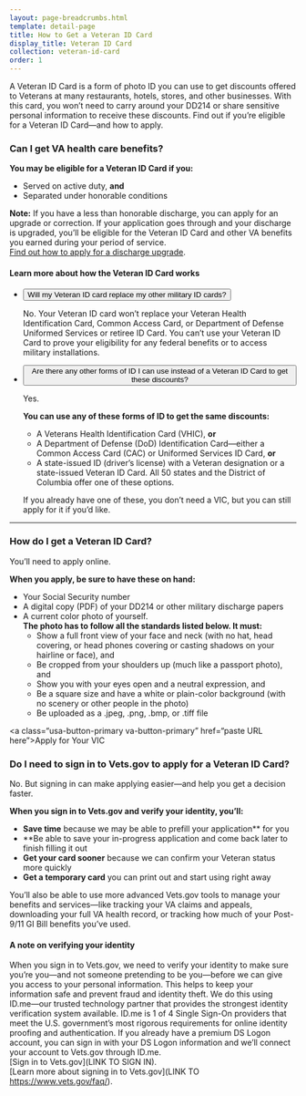 ```yaml
---
layout: page-breadcrumbs.html
template: detail-page
title: How to Get a Veteran ID Card
display_title: Veteran ID Card
collection: veteran-id-card
order: 1
---
```


<div class="va-introtext">

A Veteran ID Card is a form of photo ID you can use to get discounts offered to Veterans at many restaurants, hotels, stores, and other businesses. With this card, you won’t need to carry around your DD214 or share sensitive personal information to receive these discounts. Find out if you’re eligible for a Veteran ID Card—and how to apply.

</div>

<div class="feature" markdown=“1”>

### Can I get VA health care benefits?

**You may be eligible for a Veteran ID Card if you:**
- Served on active duty, **and**
- Separated under honorable conditions

**Note:** If you have a less than honorable discharge, you can apply for an upgrade or correction. If your application goes through and your discharge is upgraded, you’ll be eligible for the Veteran ID Card and other VA benefits you earned during your period of service. <br>
[Find out how to apply for a discharge upgrade](/discharge-upgrade-instructions/).

</div>

#### Learn more about how the Veteran ID Card works

<div class="usa-accordion">
<ul class="usa-unstyled-list">
<li>
<button class="usa-button-unstyled usa-accordion-button" aria-controls="replace">Will my Veteran ID card replace my other military ID cards?</button>
<div id="replace" class="usa-accordion-content">

No. Your Veteran ID card won’t replace your Veteran Health Identification Card, Common Access Card, or Department of Defense Uniformed Services or retiree ID Card.
You can’t use your Veteran ID Card to prove your eligibility for any federal benefits or to access military installations.

</div>
</li>
<li>
<button class="usa-button-unstyled usa-accordion-button" aria-controls="instead">Are there any other forms of ID I can use instead of a Veteran ID Card to get these discounts?</button>
<div id="instead" class="usa-accordion-content">

Yes.

**You can use any of these forms of ID to get the same discounts:**
- A Veterans Health Identification Card (VHIC), **or**
- A Department of Defense (DoD) Identification Card—either a Common Access Card (CAC) or Uniformed Services ID Card, **or**
- A state-issued ID (driver’s license) with a Veteran designation or a state-issued Veteran ID Card. All 50 states and the District of Columbia offer one of these options.

If you already have one of these, you don’t need a VIC, but you can still apply for it if you’d like.

</div>
</li>
</ul>
</div>

-----

### How do I get a Veteran ID Card?

You’ll need to apply online.

**When you apply, be sure to have these on hand:**
- Your Social Security number
- A digital copy (PDF) of your DD214 or other military discharge papers 
- A current color photo of yourself. <br>
**The photo has to follow all the standards listed below. It must:**
  - Show a full front view of your face and neck (with no hat, head covering, or head phones covering or casting shadows on your hairline or face), and
  - Be cropped from your shoulders up (much like a passport photo), and
  - Show you with your eyes open and a neutral expression, and
  - Be a square size and have a white or plain-color background (with no scenery or other people in the photo)
  - Be uploaded as a .jpeg, .png, .bmp, or .tiff file
  
 <a class=“usa-button-primary va-button-primary” href=“paste URL here”>Apply for Your VIC</a>

### Do I need to sign in to Vets.gov to apply for a Veteran ID Card?

No. But signing in can make applying easier—and help you get a decision faster.

**When you sign in to Vets.gov and verify your identity, you’ll:**
-	**Save time** because we may be able to prefill your application** for you
-	**Be able to save your in-progress application and come back later to finish filling it out
-	**Get your card sooner** because we can confirm your Veteran status more quickly
-	**Get a temporary card** you can print out and start using right away

You’ll also be able to use more advanced Vets.gov tools to manage your benefits and services—like tracking your VA claims and appeals, downloading your full VA health record, or tracking how much of your Post-9/11 GI Bill benefits you’ve used.

#### A note on verifying your identity	

When you sign in to Vets.gov, we need to verify your identity to make sure you’re you—and not someone pretending to be you—before we can give you access to your personal information. This helps to keep your information safe and prevent fraud and identity theft. 
We do this using ID.me—our trusted technology partner that provides the strongest identity verification system available. ID.me is 1 of 4 Single Sign-On providers that meet the U.S. government’s most rigorous requirements for online identity proofing and authentication. If you already have a premium DS Logon account, you can sign in with your DS Logon information and we’ll connect your account to Vets.gov through ID.me.<br>
[Sign in to Vets.gov](LINK TO SIGN IN).<br> 
[Learn more about signing in to Vets.gov](LINK TO https://www.vets.gov/faq/).





